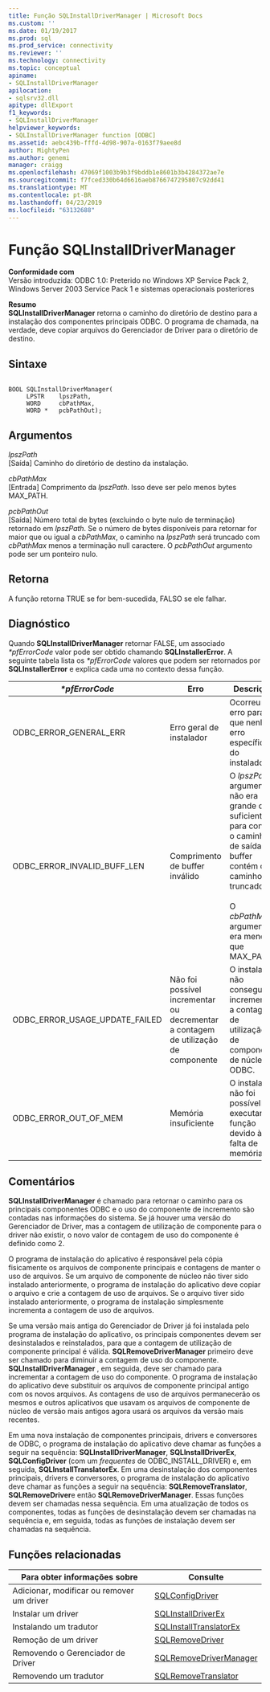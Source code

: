 ```yaml
---
title: Função SQLInstallDriverManager | Microsoft Docs
ms.custom: ''
ms.date: 01/19/2017
ms.prod: sql
ms.prod_service: connectivity
ms.reviewer: ''
ms.technology: connectivity
ms.topic: conceptual
apiname:
- SQLInstallDriverManager
apilocation:
- sqlsrv32.dll
apitype: dllExport
f1_keywords:
- SQLInstallDriverManager
helpviewer_keywords:
- SQLInstallDriverManager function [ODBC]
ms.assetid: aebc439b-fffd-4d98-907a-0163f79aee8d
author: MightyPen
ms.author: genemi
manager: craigg
ms.openlocfilehash: 47069f1003b9b3f9bddb1e8601b3b4284372ae7e
ms.sourcegitcommit: f7fced330b64d6616aeb8766747295807c92dd41
ms.translationtype: MT
ms.contentlocale: pt-BR
ms.lasthandoff: 04/23/2019
ms.locfileid: "63132688"
---
```

# <a name="sqlinstalldrivermanager-function"></a>Função SQLInstallDriverManager
**Conformidade com**  
 Versão introduzida: ODBC 1.0: Preterido no Windows XP Service Pack 2, Windows Server 2003 Service Pack 1 e sistemas operacionais posteriores  
  
 **Resumo**  
 **SQLInstallDriverManager** retorna o caminho do diretório de destino para a instalação dos componentes principais ODBC. O programa de chamada, na verdade, deve copiar arquivos do Gerenciador de Driver para o diretório de destino.  
  
## <a name="syntax"></a>Sintaxe  
  
```  
  
BOOL SQLInstallDriverManager(  
     LPSTR    lpszPath,  
     WORD     cbPathMax,  
     WORD *   pcbPathOut);  
```  
  
## <a name="arguments"></a>Argumentos  
 *lpszPath*  
 [Saída] Caminho do diretório de destino da instalação.  
  
 *cbPathMax*  
 [Entrada] Comprimento da *lpszPath*. Isso deve ser pelo menos bytes MAX_PATH.  
  
 *pcbPathOut*  
 [Saída] Número total de bytes (excluindo o byte nulo de terminação) retornado em *lpszPath*. Se o número de bytes disponíveis para retornar for maior que ou igual a *cbPathMax*, o caminho na *lpszPath* será truncado com *cbPathMax* menos a terminação null caractere. O *pcbPathOut* argumento pode ser um ponteiro nulo.  
  
## <a name="returns"></a>Retorna  
 A função retorna TRUE se for bem-sucedida, FALSO se ele falhar.  
  
## <a name="diagnostics"></a>Diagnóstico  
 Quando **SQLInstallDriverManager** retornar FALSE, um associado  *\*pfErrorCode* valor pode ser obtido chamando **SQLInstallerError**. A seguinte tabela lista os  *\*pfErrorCode* valores que podem ser retornados por **SQLInstallerError** e explica cada uma no contexto dessa função.  
  
|*\*pfErrorCode*|Erro|Descrição|  
|---------------------|-----------|-----------------|  
|ODBC_ERROR_GENERAL_ERR|Erro geral de instalador|Ocorreu um erro para que nenhum erro específico do instalador.|  
|ODBC_ERROR_INVALID_BUFF_LEN|Comprimento de buffer inválido|O *lpszPath* argumento não era grande o suficiente para conter o caminho de saída. O buffer contém o caminho truncado.<br /><br /> O *cbPathMax* argumento era menor que MAX_PATH.|  
|ODBC_ERROR_USAGE_UPDATE_FAILED|Não foi possível incrementar ou decrementar a contagem de utilização de componente|O instalador não conseguiu incrementar a contagem de utilização de componente de núcleo ODBC.|  
|ODBC_ERROR_OUT_OF_MEM|Memória insuficiente|O instalador não foi possível executar a função devido à falta de memória.|  
  
## <a name="comments"></a>Comentários  
 **SQLInstallDriverManager** é chamado para retornar o caminho para os principais componentes ODBC e o uso do componente de incremento são contadas nas informações do sistema. Se já houver uma versão do Gerenciador de Driver, mas a contagem de utilização de componente para o driver não existir, o novo valor de contagem de uso do componente é definido como 2.  
  
 O programa de instalação do aplicativo é responsável pela cópia fisicamente os arquivos de componente principais e contagens de manter o uso de arquivos. Se um arquivo de componente de núcleo não tiver sido instalado anteriormente, o programa de instalação do aplicativo deve copiar o arquivo e crie a contagem de uso de arquivos. Se o arquivo tiver sido instalado anteriormente, o programa de instalação simplesmente incrementa a contagem de uso de arquivos.  
  
 Se uma versão mais antiga do Gerenciador de Driver já foi instalada pelo programa de instalação do aplicativo, os principais componentes devem ser desinstalados e reinstalados, para que a contagem de utilização de componente principal é válida. **SQLRemoveDriverManager** primeiro deve ser chamado para diminuir a contagem de uso do componente. **SQLInstallDriverManager** , em seguida, deve ser chamado para incrementar a contagem de uso do componente. O programa de instalação do aplicativo deve substituir os arquivos de componente principal antigo com os novos arquivos. As contagens de uso de arquivos permanecerão os mesmos e outros aplicativos que usavam os arquivos de componente de núcleo de versão mais antigos agora usará os arquivos da versão mais recentes.  
  
 Em uma nova instalação de componentes principais, drivers e conversores de ODBC, o programa de instalação do aplicativo deve chamar as funções a seguir na sequência: **SQLInstallDriverManager**, **SQLInstallDriverEx**, **SQLConfigDriver** (com um *frequentes* de ODBC_INSTALL_DRIVER) e, em seguida,  **SQLInstallTranslatorEx**. Em uma desinstalação dos componentes principais, drivers e conversores, o programa de instalação do aplicativo deve chamar as funções a seguir na sequência: **SQLRemoveTranslator**, **SQLRemoveDriver**e então **SQLRemoveDriverManager**. Essas funções devem ser chamadas nessa sequência. Em uma atualização de todos os componentes, todas as funções de desinstalação devem ser chamadas na sequência e, em seguida, todas as funções de instalação devem ser chamadas na sequência.  
  
## <a name="related-functions"></a>Funções relacionadas  
  
|Para obter informações sobre|Consulte|  
|---------------------------|---------|  
|Adicionar, modificar ou remover um driver|[SQLConfigDriver](../../../odbc/reference/syntax/sqlconfigdriver-function.md)|  
|Instalar um driver|[SQLInstallDriverEx](../../../odbc/reference/syntax/sqlinstalldriverex-function.md)|  
|Instalando um tradutor|[SQLInstallTranslatorEx](../../../odbc/reference/syntax/sqlinstalltranslatorex-function.md)|  
|Remoção de um driver|[SQLRemoveDriver](../../../odbc/reference/syntax/sqlremovedriver-function.md)|  
|Removendo o Gerenciador de Driver|[SQLRemoveDriverManager](../../../odbc/reference/syntax/sqlremovedrivermanager-function.md)|  
|Removendo um tradutor|[SQLRemoveTranslator](../../../odbc/reference/syntax/sqlremovetranslator-function.md)|
